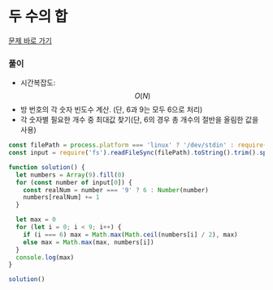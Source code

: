 # 두 수의 합

[문제 바로 가기](https://www.acmicpc.net/problem/1475)

### 풀이 

- 시간복잡도: $$O(N)$$
- 방 번호의 각 숫자 빈도수 계산. (단, 6과 9는 모두 6으로 처리)
- 각 숫자별 필요한 개수 중 최대값 찾기(단, 6의 경우 총 개수의 절반을 올림한 값을 사용)

```javascript
const filePath = process.platform === 'linux' ? '/dev/stdin' : require('path').resolve(__dirname, 'input.txt')
const input = require('fs').readFileSync(filePath).toString().trim().split('\n')

function solution() {
  let numbers = Array(9).fill(0)
  for (const number of input[0]) {
    const realNum = number === '9' ? 6 : Number(number)
    numbers[realNum] += 1
  }

  let max = 0
  for (let i = 0; i < 9; i++) {
    if (i === 6) max = Math.max(Math.ceil(numbers[i] / 2), max)
    else max = Math.max(max, numbers[i])
  }
  console.log(max)
}

solution()
```
